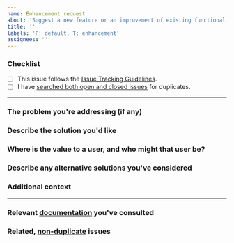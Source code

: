 ```yaml
---
name: Enhancement request
about: 'Suggest a new feature or an improvement of existing functionality.'
title: ''
labels: 'P: default, T: enhancement'
assignees: ''
---
```


<!--(Please use this issue template. Do not delete it.)-->

### Checklist
- [ ] This issue follows the [Issue Tracking Guidelines](https://www.qubes-os.org/doc/issue-tracking/#guidelines).
- [ ] I have [searched both open and closed issues](https://www.qubes-os.org/doc/issue-tracking/#search-tips) for duplicates.

-----
### The problem you're addressing (if any)
<!--(A clear and concise description of the problem, if any, that this enhancement is intended to address.)-->



### Describe the solution you'd like
<!--(If you have something in mind, a clear and concise description of what you want to happen. If you don't have something in mind, indicate as much.)-->



### Where is the value to a user, and who might that user be?
<!--(Which users is this most likely to benefit? What user needs does this address? How might a user summarize this change or new thing?)-->



### Describe any alternative solutions you've considered
<!--(A clear and concise description of any alternative solutions or features you've considered.)-->



### Additional context
<!--(Add any other context or screenshots about the feature request here.)-->



-----
### Relevant [documentation](https://www.qubes-os.org/doc/) you've consulted
<!--(Provide a list of any relevant documentation you've consulted. We do not
know what you've already read unless you tell us. If you do not list anything,
we will assume that you haven't read any relevant documentation. If you're not
aware of any relevant documentation, write "None" (or "N/A" if not
applicable).)-->



### Related, [non-duplicate](https://www.qubes-os.org/doc/issue-tracking/#new-issues-should-not-be-duplicates-of-existing-issues) issues
<!--(Provide a list of any related issues of which you're aware. Do not
describe any other unreported bugs, features, or tasks here. We do not know
which issues you've already seen unless you tell us. If there is another issue
that seems like a duplicate, and you did not mention it here, we will assume
that you were not aware of it. If you didn't find any related issues, write
"None found.")-->



